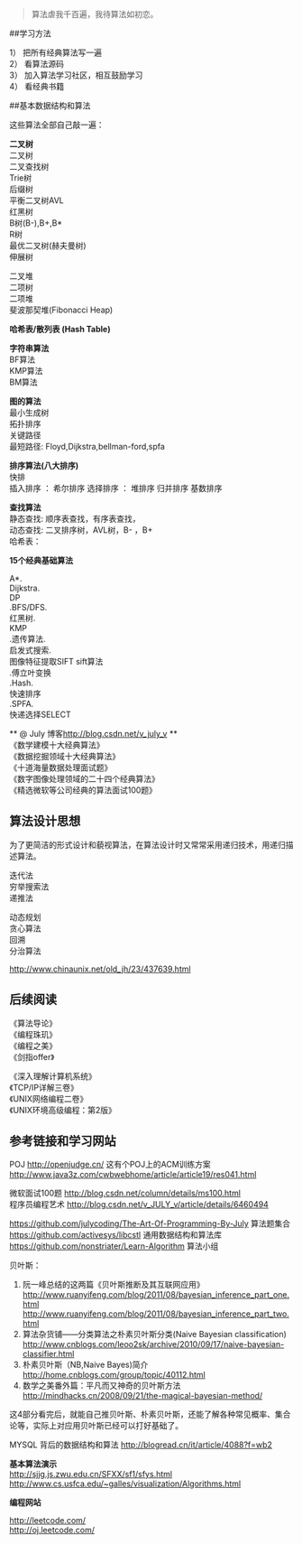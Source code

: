 
>算法虐我千百遍，我待算法如初恋。


##学习方法
 
1） 把所有经典算法写一遍  
2） 看算法源码   
3） 加入算法学习社区，相互鼓励学习   
4） 看经典书籍  
  


##基本数据结构和算法

这些算法全部自己敲一遍：

**二叉树**  
二叉树    
二叉查找树  
Trie树  
后缀树  
平衡二叉树AVL  
红黑树  
B树(B-),B+,B*  
R树  
最优二叉树(赫夫曼树)  
伸展树  
  
二叉堆  
二项树  
二项堆  
斐波那契堆(Fibonacci Heap)   
  
  
**哈希表/散列表 (Hash Table)** 
  
  
**字符串算法**  
BF算法  
KMP算法  
BM算法  
  
  
**图的算法**  
最小生成树  
拓扑排序  
关键路径  
最短路径: Floyd,Dijkstra,bellman-ford,spfa  
  
  
  
**排序算法(八大排序)**  
快排  
插入排序 ： 希尔排序
选择排序 ： 堆排序
归并排序
基数排序


**查找算法**  
静态查找: 顺序表查找，有序表查找，  
动态查找: 二叉排序树，AVL树，B- ，B+  
哈希表：  



**15个经典基础算法**

A*.  
Dijkstra.  
DP  
.BFS/DFS.  
红黑树.  
KMP  
.遗传算法.  
启发式搜索.  
图像特征提取SIFT  sift算法  
.傅立叶变换  
.Hash.  
快速排序  
.SPFA.  
快递选择SELECT  
  
  
** @ July 博客<http://blog.csdn.net/v_july_v> **  
《数学建模十大经典算法》    
《数据挖掘领域十大经典算法》    
《十道海量数据处理面试题》      
《数字图像处理领域的二十四个经典算法》    
《精选微软等公司经典的算法面试100题》    
  
  
  
## 算法设计思想

为了更简洁的形式设计和藐视算法，在算法设计时又常常采用递归技术，用递归描述算法。  
  
  
迭代法  
穷举搜索法  
递推法  

动态规划  
贪心算法  
回溯  
分治算法  

http://www.chinaunix.net/old_jh/23/437639.html



## 后续阅读

《算法导论》  
《编程珠玑》  
《编程之美》  
《剑指offer》

  
《深入理解计算机系统》  
《TCP/IP详解三卷》  
《UNIX网络编程二卷》  
《UNIX环境高级编程：第2版》  
  
   

## 参考链接和学习网站

POJ  http://openjudge.cn/
这有个POJ上的ACM训练方案 http://www.java3z.com/cwbwebhome/article/article19/res041.html


微软面试100题 http://blog.csdn.net/column/details/ms100.html  
程序员编程艺术 http://blog.csdn.net/v_JULY_v/article/details/6460494  



https://github.com/julycoding/The-Art-Of-Programming-By-July  算法题集合
https://github.com/activesys/libcstl   通用数据结构和算法库  
https://github.com/nonstriater/Learn-Algorithm  算法小组

  
  
贝叶斯：  
1. 阮一峰总结的这两篇《贝叶斯推断及其互联网应用》   
http://www.ruanyifeng.com/blog/2011/08/bayesian_inference_part_one.html  
http://www.ruanyifeng.com/blog/2011/08/bayesian_inference_part_two.html  
2. 算法杂货铺——分类算法之朴素贝叶斯分类(Naive Bayesian classification)  
http://www.cnblogs.com/leoo2sk/archive/2010/09/17/naive-bayesian-classifier.html  
3. 朴素贝叶斯（NB,Naive Bayes)简介  
http://home.cnblogs.com/group/topic/40112.html  
4. 数学之美番外篇：平凡而又神奇的贝叶斯方法  
http://mindhacks.cn/2008/09/21/the-magical-bayesian-method/  
  
这4部分看完后，就能自己推贝叶斯、朴素贝叶斯，还能了解各种常见概率、集合论等，实际上对应用贝叶斯已经可以打好基础了。  
  
  
MYSQL 背后的数据结构和算法 http://blogread.cn/it/article/4088?f=wb2  
  
  
**基本算法演示**  
http://sjjg.js.zwu.edu.cn/SFXX/sf1/sfys.html  
http://www.cs.usfca.edu/~galles/visualization/Algorithms.html  
  
  
   
**编程网站**

http://leetcode.com/  
http://oj.leetcode.com/  
  


